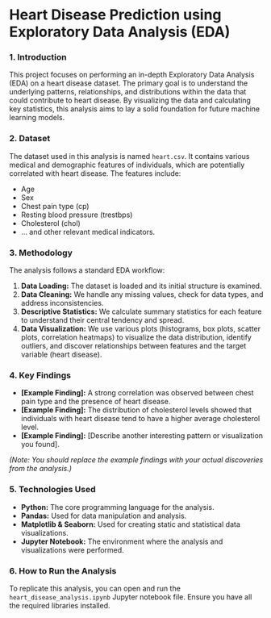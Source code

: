 # Heart Disease Prediction using Exploratory Data Analysis (EDA)

### 1. Introduction

This project focuses on performing an in-depth Exploratory Data Analysis (EDA) on a heart disease dataset. The primary goal is to understand the underlying patterns, relationships, and distributions within the data that could contribute to heart disease. By visualizing the data and calculating key statistics, this analysis aims to lay a solid foundation for future machine learning models.

### 2. Dataset

The dataset used in this analysis is named `heart.csv`. It contains various medical and demographic features of individuals, which are potentially correlated with heart disease. The features include:
* Age
* Sex
* Chest pain type (cp)
* Resting blood pressure (trestbps)
* Cholesterol (chol)
* ... and other relevant medical indicators.

### 3. Methodology

The analysis follows a standard EDA workflow:
1.  **Data Loading:** The dataset is loaded and its initial structure is examined.
2.  **Data Cleaning:** We handle any missing values, check for data types, and address inconsistencies.
3.  **Descriptive Statistics:** We calculate summary statistics for each feature to understand their central tendency and spread.
4.  **Data Visualization:** We use various plots (histograms, box plots, scatter plots, correlation heatmaps) to visualize the data distribution, identify outliers, and discover relationships between features and the target variable (heart disease).

### 4. Key Findings

* **[Example Finding]:** A strong correlation was observed between chest pain type and the presence of heart disease.
* **[Example Finding]:** The distribution of cholesterol levels showed that individuals with heart disease tend to have a higher average cholesterol level.
* **[Example Finding]:** [Describe another interesting pattern or visualization you found].

*(Note: You should replace the example findings with your actual discoveries from the analysis.)*

### 5. Technologies Used

* **Python:** The core programming language for the analysis.
* **Pandas:** Used for data manipulation and analysis.
* **Matplotlib & Seaborn:** Used for creating static and statistical data visualizations.
* **Jupyter Notebook:** The environment where the analysis and visualizations were performed.

### 6. How to Run the Analysis

To replicate this analysis, you can open and run the `heart_disease_analysis.ipynb` Jupyter notebook file. Ensure you have all the required libraries installed.
